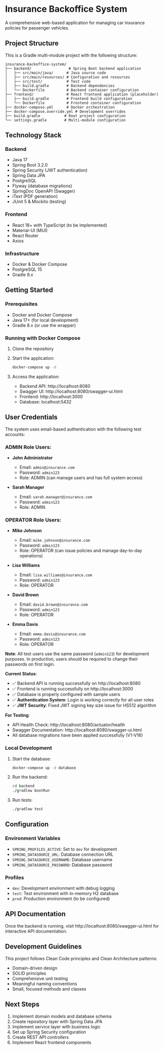 # Insurance Backoffice System

A comprehensive web-based application for managing car insurance policies for passenger vehicles.

## Project Structure

This is a Gradle multi-module project with the following structure:

```
insurance-backoffice-system/
├── backend/                 # Spring Boot backend application
│   ├── src/main/java/      # Java source code
│   ├── src/main/resources/ # Configuration and resources
│   ├── src/test/           # Test code
│   ├── build.gradle        # Backend dependencies
│   └── Dockerfile          # Backend container configuration
├── frontend/               # React frontend application (placeholder)
│   ├── build.gradle        # Frontend build configuration
│   └── Dockerfile          # Frontend container configuration
├── docker-compose.yml      # Docker orchestration
├── docker-compose.override.yml # Development overrides
├── build.gradle           # Root project configuration
└── settings.gradle        # Multi-module configuration
```

## Technology Stack

### Backend
- Java 17
- Spring Boot 3.2.0
- Spring Security (JWT authentication)
- Spring Data JPA
- PostgreSQL
- Flyway (database migrations)
- SpringDoc OpenAPI (Swagger)
- iText (PDF generation)
- JUnit 5 & Mockito (testing)

### Frontend
- React 18+ with TypeScript (to be implemented)
- Material-UI (MUI)
- React Router
- Axios

### Infrastructure
- Docker & Docker Compose
- PostgreSQL 15
- Gradle 8.x

## Getting Started

### Prerequisites
- Docker and Docker Compose
- Java 17+ (for local development)
- Gradle 8.x (or use the wrapper)

### Running with Docker Compose

1. Clone the repository
2. Start the application:
   ```bash
   docker-compose up -d
   ```

3. Access the application:
   - Backend API: http://localhost:8080
   - Swagger UI: http://localhost:8080/swagger-ui.html
   - Frontend: http://localhost:3000
   - Database: localhost:5432

## User Credentials

The system uses email-based authentication with the following test accounts:

### ADMIN Role Users:
- **John Administrator**
  - Email: `admin@insurance.com`
  - Password: `admin123`
  - Role: ADMIN (can manage users and has full system access)

- **Sarah Manager**
  - Email: `sarah.manager@insurance.com`
  - Password: `admin123`
  - Role: ADMIN

### OPERATOR Role Users:
- **Mike Johnson**
  - Email: `mike.johnson@insurance.com`
  - Password: `admin123`
  - Role: OPERATOR (can issue policies and manage day-to-day operations)

- **Lisa Williams**
  - Email: `lisa.williams@insurance.com`
  - Password: `admin123`
  - Role: OPERATOR

- **David Brown**
  - Email: `david.brown@insurance.com`
  - Password: `admin123`
  - Role: OPERATOR

- **Emma Davis**
  - Email: `emma.davis@insurance.com`
  - Password: `admin123`
  - Role: OPERATOR

**Note**: All test users use the same password (`admin123`) for development purposes. In production, users should be required to change their passwords on first login.

**Current Status**: 
- ✅ Backend API is running successfully on http://localhost:8080
- ✅ Frontend is running successfully on http://localhost:3000  
- ✅ Database is properly configured with sample users
- ✅ **Authentication System**: Login is working correctly for all user roles
- ✅ **JWT Security**: Fixed JWT signing key size issue for HS512 algorithm

**For Testing**: 
- API Health Check: http://localhost:8080/actuator/health
- Swagger Documentation: http://localhost:8080/swagger-ui.html
- All database migrations have been applied successfully (V1-V16)

### Local Development

1. Start the database:
   ```bash
   docker-compose up -d database
   ```

2. Run the backend:
   ```bash
   cd backend
   ./gradlew bootRun
   ```

3. Run tests:
   ```bash
   ./gradlew test
   ```

## Configuration

### Environment Variables
- `SPRING_PROFILES_ACTIVE`: Set to `dev` for development
- `SPRING_DATASOURCE_URL`: Database connection URL
- `SPRING_DATASOURCE_USERNAME`: Database username
- `SPRING_DATASOURCE_PASSWORD`: Database password

### Profiles
- `dev`: Development environment with debug logging
- `test`: Test environment with in-memory H2 database
- `prod`: Production environment (to be configured)

## API Documentation

Once the backend is running, visit http://localhost:8080/swagger-ui.html for interactive API documentation.

## Development Guidelines

This project follows Clean Code principles and Clean Architecture patterns:
- Domain-driven design
- SOLID principles
- Comprehensive unit testing
- Meaningful naming conventions
- Small, focused methods and classes

## Next Steps

1. Implement domain models and database schema
2. Create repository layer with Spring Data JPA
3. Implement service layer with business logic
4. Set up Spring Security configuration
5. Create REST API controllers
6. Implement React frontend components
